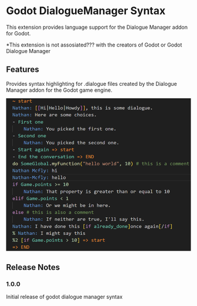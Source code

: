 # Godot DialogueManager Syntax

This extension provides language support for the Dialogue Manager addon for Godot.

*This extension is not assosiated??? with the creators of Godot or Godot Dialogue Manager 

## Features

Provides syntax highlighting for .dialogue files created by the Dialogue Manager addon for the Godot game engine.

![Image of code highlighted by the extension](example.png)

## Release Notes

### 1.0.0

Initial release of godot dialogue manager syntax
